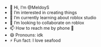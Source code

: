 - 👋 Hi, I’m @MeldoyS
- 👀 I’m interested in creating things
- 🌱 I’m currently learning about roblox studio
- 💞️ I’m looking to collaborate on roblox
- 📫 How to reach me by phone 📱 
- 😄 Pronouns: idk
- ⚡ Fun fact: I love seafood

<!---
MeldoyS/MeldoyS is a ✨ special ✨ repository because its `README.md` (this file) appears on your GitHub profile.
You can click the Preview link to take a look at your changes.
--->
